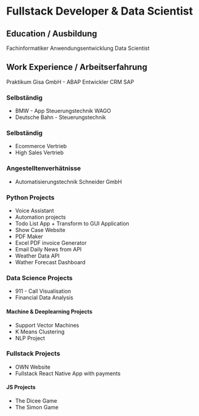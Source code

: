 # Fullstack Developer & Data Scientist

## Education / Ausbildung
Fachinformatiker Anwendungsentwicklung
Data Scientist 

## Work Experience / Arbeitserfahrung
Praktikum Gisa GmbH - ABAP Entwickler CRM SAP 

### Selbständig 
- BMW - App Steuerungstechnik WAGO
- Deutsche Bahn - Steuerungstechnik

### Selbständig
- Ecommerce Vertrieb 
- High Sales Vertrieb

### Angestelltenverhätnisse 
- Automatisierungstechnik Schneider GmbH 

### Python Projects
- Voice Assistant
- Automation projects
- Todo List App + Transform to GUI Application
- Show Case Website
- PDF Maker
- Excel PDF invoice Generator
- Email Daily News from API
- Weather Data API
- Wather Forecast Dashboard

### Data Science Projects
- 911 - Call Visualisation
- Financial Data Analysis

#### Machine & Deeplearning Projects 
- Support Vector Machines
- K Means Clustering
- NLP Project

### Fullstack Projects
- OWN Website
- Fullstack React Native App with payments

#### JS Projects 
- The Dicee Game
- The Simon Game
